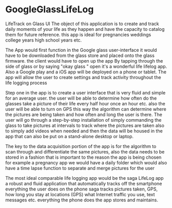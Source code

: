 GoogleGlassLifeLog
==================

LifeTrack on Glass UI
The object of this application is to create and track daily moments of your life as they happen and have the capacity to catalog them for future reference. this app is ideal for pregnancies weddings college years high school years etc.
 
The App would first function in the Google glass user-interface it would have to be downloaded from the glass store and placed onto the glass firmware. the client would have to open up the app By tapping through the side of glass or by saying "okay glass " open it's a wonderful life lifelog app. 
Also a Google play and a iOS app will be deployed on a phone or tablet. The app will allow the user to create settings and track activity throughout the life logging process
 
Step one in the app is to create a user interface that is very fluid and simple for an average user. the user will be able to determine how often do the glasses take a picture of their life every half hour once an hour etc. also the user will be able to turn on GPS this way the algorithm can determine where the pictures are being taken and how often and long the user is there. The user will go through a step-by-step installation of simply commanding the glass to take pictures at intervals to track where the pictures are taken also to simply add videos when needed and then the data will be housed in the app that can also be put on a stand-alone desktop or laptop. 

The key to the data acquisition portion of the app is for the algorithm to scan through and differentiate the same pictures, also the data needs to be stored in a fashion that is important to the reason the app is being chosen 
for example a pregnancy app we would have a daily folder which would also have a time lapse function to separate and merge pictures for the user
 
The most ideal comparable life logging app would be the saga LifeLog app a robust and fluid application that automatically tracks off the smartphone everything the user does on the phone
saga tracks pictures taken, GPS, how long you stay at locations (GPS) what Internet traffic you use, text messages etc. everything the phone does the app stores and maintains. 
